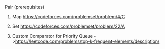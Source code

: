 Pair (prerequisites)
1. Map 
https://codeforces.com/problemset/problem/4/C
2. Set 
https://codeforces.com/problemset/problem/22/A

3. Custom Comparator for Priority Queue
->https://leetcode.com/problems/top-k-frequent-elements/description/